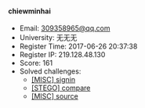 #### chiewminhai  

* Email: 309358965@qq.com  
* University: 无无无  
* Register Time: 2017-06-26 20:37:38  
* Register IP: 219.128.48.130  
* Score: 161  
* Solved challenges: 
  * [[MISC] signin](https://github.com/SniperOJ/Challenges/blob/master/web/signin.json)  
  * [[STEGO] compare](https://github.com/SniperOJ/Challenges/blob/master/web/compare.json)  
  * [[MISC] source](https://github.com/SniperOJ/Challenges/blob/master/web/source.json)  

